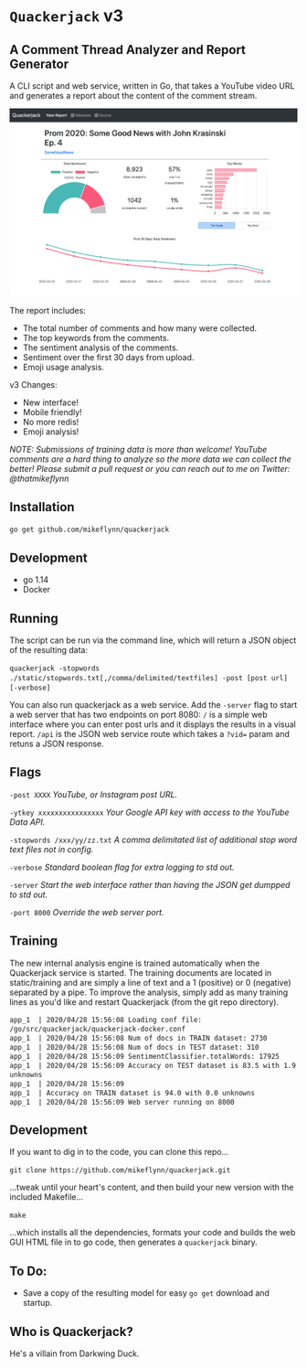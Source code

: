 # `Quackerjack` v3
## A Comment Thread Analyzer and Report Generator

A CLI script and web service, written in Go, that takes a YouTube video URL and generates a report about the content of the comment stream.

![Web GUI](/static/web-gui.png)

The report includes:
* The total number of comments and how many were collected.
* The top keywords from the comments.
* The sentiment analysis of the comments.
* Sentiment over the first 30 days from upload.
* Emoji usage analysis.

v3 Changes:
* New interface!
* Mobile friendly!
* No more redis!
* Emoji analysis!

*NOTE: Submissions of training data is more than welcome! YouTube comments are a hard thing to analyze so the more data we can collect the better! Please submit a pull request or you can reach out to me on Twitter: @thatmikeflynn*

## Installation

`go get github.com/mikeflynn/quackerjack`

## Development

* go 1.14
* Docker

## Running

The script can be run via the command line, which will return a JSON object of the resulting data:

`quackerjack -stopwords ./static/stopwords.txt[,/comma/delimited/textfiles] -post [post url] [-verbose]`

You can also run quackerjack as a web service. Add the `-server` flag to start a web server that has two endpoints on port 8080: `/` is a simple web interface where you can enter post urls and it displays the results in a visual report. `/api` is the JSON web service route which takes a `?vid=` param and retuns a JSON response.


## Flags

`-post XXXX` _YouTube, or Instagram post URL._

`-ytkey xxxxxxxxxxxxxxxx` _Your Google API key with access to the YouTube Data API._

`-stopwords /xxx/yy/zz.txt` _A comma delimitated list of additional stop word text files not in config._

`-verbose` _Standard boolean flag for extra logging to std out._

`-server` _Start the web interface rather than having the JSON get dumpped to std out._

`-port 8000` _Override the web server port._

## Training

The new internal analysis engine is trained automatically when the Quackerjack service is started. The training documents are located in static/training and are simply a line of text and a 1 (positive) or 0 (negative) separated by a pipe. To improve the analysis, simply add as many training lines as you'd like and restart Quackerjack (from the git repo directory).

```
app_1  | 2020/04/28 15:56:08 Loading conf file: /go/src/quackerjack/quackerjack-docker.conf
app_1  | 2020/04/28 15:56:08 Num of docs in TRAIN dataset: 2730
app_1  | 2020/04/28 15:56:08 Num of docs in TEST dataset: 310
app_1  | 2020/04/28 15:56:09 SentimentClassifier.totalWords: 17925
app_1  | 2020/04/28 15:56:09 Accuracy on TEST dataset is 83.5 with 1.9 unknowns
app_1  | 2020/04/28 15:56:09
app_1  | Accuracy on TRAIN dataset is 94.0 with 0.0 unknowns
app_1  | 2020/04/28 15:56:09 Web server running on 8000
```

## Development

If you want to dig in to the code, you can clone this repo...

`git clone https://github.com/mikeflynn/quackerjack.git`

...tweak until your heart's content, and then build your new version with the included Makefile...

`make`

...which installs all the dependencies, formats your code and builds the web GUI HTML file in to go code, then generates a `quackerjack` binary.

## To Do:

* Save a copy of the resulting model for easy `go get` download and startup.


## Who is Quackerjack?

He's a villain from Darkwing Duck.

